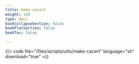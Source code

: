 ```yaml
---
title: make-cacert
weight: 120
type: docs
bookCollapseSection: false
bookFlatSection: false
bookToc: false

---
```


{{< code file="/files/scripts/utils/make-cacert" language="sh" download="true" >}}
